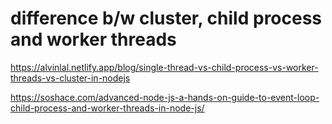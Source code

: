# difference b/w cluster, child process and worker threads

https://alvinlal.netlify.app/blog/single-thread-vs-child-process-vs-worker-threads-vs-cluster-in-nodejs

https://soshace.com/advanced-node-js-a-hands-on-guide-to-event-loop-child-process-and-worker-threads-in-node-js/
